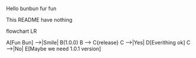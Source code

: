 Hello bunbun fur fun

This README have nothing

flowchart LR

A[Fun Bun] -->|Smile| B(1.0.0)
B --> C{release}
C -->|Yes| D[Everithing ok]
C -->|No| E[Maybe we need 1.0.1 version]
